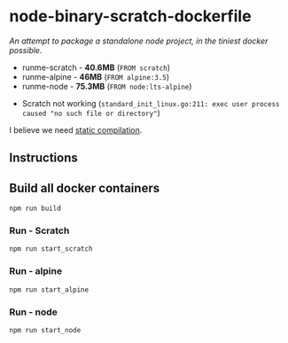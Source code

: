 # node-binary-scratch-dockerfile

_An attempt to package a standalone node project, in the tiniest docker possible._

- runme-scratch - **40.6MB** (`FROM scratch`)
- runme-alpine - **46MB** (`FROM alpine:3.5`)
- runme-node - **75.3MB** (`FROM node:lts-alpine`)

* Scratch not working (`standard_init_linux.go:211: exec user process caused "no such file or directory"`)

I believe we need [static compilation](https://github.com/zeit/pkg/issues/555).

## Instructions

## Build all docker containers

```
npm run build
```

### Run - Scratch

```
npm run start_scratch
```

### Run - alpine

```
npm run start_alpine
```

### Run - node

```
npm run start_node
```
